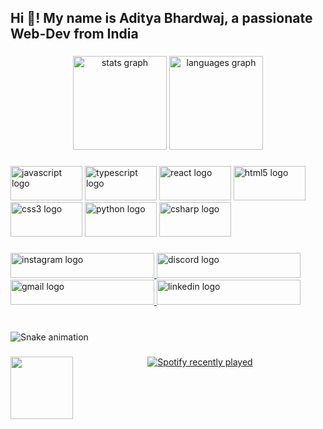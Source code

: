 <h2 align="left">Hi 👋! My name is Aditya Bhardwaj, a passionate Web-Dev from India</h2>

###

<div align="center">
  <img src="https://github-readme-stats.vercel.app/api?username=adit-bhardwaj&hide_title=false&hide_rank=false&show_icons=true&include_all_commits=true&count_private=true&disable_animations=false&theme=dracula&locale=en&hide_border=false" height="150" alt="stats graph"  />
  <img src="https://github-readme-stats.vercel.app/api/top-langs?username=adit-bhardwaj&locale=en&hide_title=false&layout=compact&card_width=320&langs_count=5&theme=dracula&hide_border=false" height="150" alt="languages graph"  />
</div>

###

<div align="left">
  <img src="https://cdn.jsdelivr.net/gh/devicons/devicon/icons/javascript/javascript-original.svg" height="55" width="115" alt="javascript logo"  />
  <img src="https://cdn.jsdelivr.net/gh/devicons/devicon/icons/typescript/typescript-plain.svg" height="55" width="115" alt="typescript logo"  />
  <img src="https://cdn.jsdelivr.net/gh/devicons/devicon/icons/react/react-original.svg" height="55" width="115" alt="react logo"  />
  <img src="https://cdn.jsdelivr.net/gh/devicons/devicon/icons/html5/html5-original.svg" height="55" width="115" alt="html5 logo"  />
  <img src="https://cdn.jsdelivr.net/gh/devicons/devicon/icons/css3/css3-original.svg" height="55" width="115" alt="css3 logo"  />
  <img src="https://cdn.jsdelivr.net/gh/devicons/devicon/icons/python/python-original.svg" height="55" width="115" alt="python logo"  />
  <img src="https://cdn.jsdelivr.net/gh/devicons/devicon/icons/csharp/csharp-original.svg" height="55" width="115" alt="csharp logo"  />
</div>

###

<div align="left">
  <a href="aditya.__.bhardwaj" target="_blank">
    <img src="https://raw.githubusercontent.com/maurodesouza/profile-readme-generator/master/src/assets/icons/social/instagram/default.svg" width="230" height="40" alt="instagram logo"  />
  </a>
  <a href="RetentionOP" target="_blank">
    <img src="https://raw.githubusercontent.com/maurodesouza/profile-readme-generator/master/src/assets/icons/social/discord/default.svg" width="230" height="40" alt="discord logo"  />
  </a>
  <a href="aditya2026bhardwaj@gmail.com" target="_blank">
    <img src="https://raw.githubusercontent.com/maurodesouza/profile-readme-generator/master/src/assets/icons/social/gmail/default.svg" width="230" height="40" alt="gmail logo"  />
  </a>
  <a href="aditya2002bhardwaj" target="_blank">
    <img src="https://raw.githubusercontent.com/maurodesouza/profile-readme-generator/master/src/assets/icons/social/linkedin/default.svg" width="230" height="40" alt="linkedin logo"  />
  </a>
</div>

###

<br clear="both">

<img src="https://raw.githubusercontent.com/adit-bhardwaj/adit-bhardwaj/output/snake.svg" alt="Snake animation" />

###

<img align="left" height="100" src="https://99designs-blog.imgix.net/blog/wp-content/uploads/2020/03/slower.gif?auto=format&q=60&fit=max&w=930"  />

###

<div align="center">
  <a href="https://open.spotify.com/user/31hhybtg5x4cmylxydczbysb2dra">
    <img src="https://spotify-recently-played-readme.vercel.app/api?user=31hhybtg5x4cmylxydczbysb2dra&unique={true|1|on|yes}" alt="Spotify recently played"  />
  </a>
</div>

###
